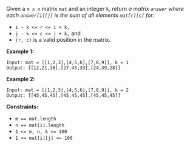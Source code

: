 Given a `m x n` matrix `mat` and an integer `k`, return *a matrix `answer` where each `answer[i][j]` is the sum of all elements `mat[r][c]` for:*

- `i - k <= r <= i + k,`
- `j - k <= c <= j + k,` and
- `(r, c)` is a valid position in the matrix.
 
**Example 1:**
```
Input: mat = [[1,2,3],[4,5,6],[7,8,9]], k = 1
Output: [[12,21,16],[27,45,33],[24,39,28]]
```
**Example 2:**
```
Input: mat = [[1,2,3],[4,5,6],[7,8,9]], k = 2
Output: [[45,45,45],[45,45,45],[45,45,45]]
``` 
**Constraints:**
- `m == mat.length`
- `n == mat[i].length`
- `1 <= m, n, k <= 100`
- `1 <= mat[i][j] <= 100`

